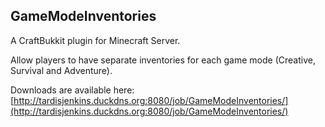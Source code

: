 ## GameModeInventories

A CraftBukkit plugin for Minecraft Server.

Allow players to have separate inventories for each game mode (Creative, Survival and Adventure).

Downloads are available here: [http://tardisjenkins.duckdns.org:8080/job/GameModeInventories/](http://tardisjenkins.duckdns.org:8080/job/GameModeInventories/)
